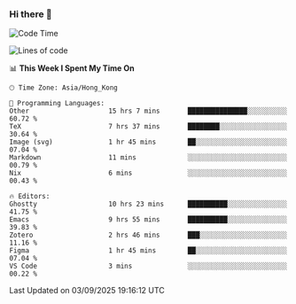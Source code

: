 ### Hi there 👋

<!--
**nicehiro/nicehiro** is a ✨ _special_ ✨ repository because its `README.md` (this file) appears on your GitHub profile.

Here are some ideas to get you started:

- 🔭 I’m currently working on ...
- 🌱 I’m currently learning ...
- 👯 I’m looking to collaborate on ...
- 🤔 I’m looking for help with ...
- 💬 Ask me about ...
- 📫 How to reach me: ...
- 😄 Pronouns: ...
- ⚡ Fun fact: ...
-->

<!--START_SECTION:waka-->
![Code Time](http://img.shields.io/badge/Code%20Time-976%20hrs%2011%20mins-blue)

![Lines of code](https://img.shields.io/badge/From%20Hello%20World%20I%27ve%20Written-1.9%20million%20lines%20of%20code-blue)

📊 **This Week I Spent My Time On** 

```text
🕑︎ Time Zone: Asia/Hong_Kong

💬 Programming Languages: 
Other                    15 hrs 7 mins       ███████████████░░░░░░░░░░   60.72 % 
TeX                      7 hrs 37 mins       ████████░░░░░░░░░░░░░░░░░   30.64 % 
Image (svg)              1 hr 45 mins        ██░░░░░░░░░░░░░░░░░░░░░░░   07.04 % 
Markdown                 11 mins             ░░░░░░░░░░░░░░░░░░░░░░░░░   00.79 % 
Nix                      6 mins              ░░░░░░░░░░░░░░░░░░░░░░░░░   00.43 % 

🔥 Editors: 
Ghostty                  10 hrs 23 mins      ██████████░░░░░░░░░░░░░░░   41.75 % 
Emacs                    9 hrs 55 mins       ██████████░░░░░░░░░░░░░░░   39.83 % 
Zotero                   2 hrs 46 mins       ███░░░░░░░░░░░░░░░░░░░░░░   11.16 % 
Figma                    1 hr 45 mins        ██░░░░░░░░░░░░░░░░░░░░░░░   07.04 % 
VS Code                  3 mins              ░░░░░░░░░░░░░░░░░░░░░░░░░   00.22 % 
```


 Last Updated on 03/09/2025 19:16:12 UTC
<!--END_SECTION:waka-->
